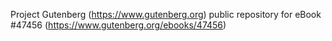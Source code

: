 Project Gutenberg (https://www.gutenberg.org) public repository for eBook #47456 (https://www.gutenberg.org/ebooks/47456)
